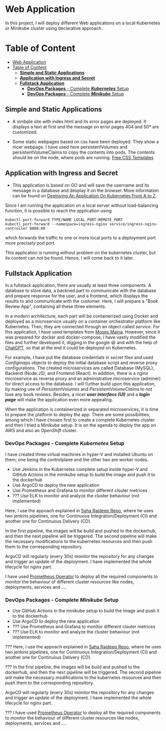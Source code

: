 # Web Application
In this project, I will deploy different Web applications on a local Kubernetes or Minikube cluster using declarative approach. 

# Table of Content
- [Web Application](#web-application)
- [Table of Content](#table-of-content)
  - [**Simple and Static Applications**](#simple-and-static-applications)
  - [**Application with Ingress and Secret**](#application-with-ingress-and-secret)
  - [**Fullstack Application**](#fullstack-application)
    - [**DevOps Packages** - Complete ***Kubernetes*** Setup](#devops-packages---complete-kubernetes-setup)
    - [**DevOps Packages** - Complete ***Minikube*** Setup](#devops-packages---complete-minikube-setup)

## **Simple and Static Applications**

- A simbple site with index.html and its error pages are deployed. It displays a text at first and the message on error pages 404 and 50* are customized.

- Some static webpages based on css have been deployed. They show a nicer webpage. I have used here persistentVolumes and persistentVolumeClaims to copy the contents into pods. The contents should be on the node, where pods are running.
[Free CSS Templates](https://www.free-css.com/free-css-templates)


## **Application with Ingress and Secret**

- This application is based on GO and will save the username and its message in a database and desplay it on the browser. More information can be found on [Deploying An Application On Kubernetes From A to Z](https://www.weave.works/blog/deploying-an-application-on-kubernetes-from-a-to-z).

Since I am running the application on a local server without load-balancing function, it is possible to reach the application using 

```
kubectl port-forward TYPE/NAME LOCAL_PORT:REMOTE_PORT
kubectl port-forward --namespace=ingress-nginx service/ingress-nginx-controller 8080:80

```

which forwards the traffic to one or more local ports to a deployment port more precisely pod port.

This application is running without problem on the kubernetes cluster, but its content can not be found. Hence, I will come back to it later.


## **Fullstack Application**
In a fullstack application, there are usually at least three components. A database to store data, a backned part to communicate with the database and prepare response for the user, and a frontend, which displays the results to and communicate with the customer. Here, I will prepare a "Book Review App", containing all these three elements. 

In a modern architecture, each part will be containerized using Docker and deployed as a microservice usually on a container orchestrator platform like Kubernetes. Then, they are connected through an object called *service*. For this application, I have used templates from [Moses Maina](https://www.section.io/engineering-education/build-and-dockerize-a-full-stack-react-app-with-nodejs-and-nginx/). However, since it was prepared for docker and docker-compose, I have vastly modified the files and further developed it, digging in the google :smiley: and with the help of [ChatGPT](https://chat.openai.com/), so that at the end it could be deployed on Kubernetes.

For example, I have put the database credentials in *secret* files and used *Configmaps* objects to deploy the initial database script and reverse proxy configurations. The created microservices are called Database (MySQL), Backend (Node.JS), and Frontend (React). In addition, there is a nginx microservice as reverse proxy and an administrative microservice (adminer) for direct access to the database. I will further build upon this application, by making use of *PersistentVolumes* and *PersistentVolumeClaims* to not lose any book reviews. Besides, a nicer ***user interface (UI)*** and a ***login page*** will make the application even more appealing.

When the application is containerized in separated microservices, it is time to prepare the platform to deploy the app. 
There are some possibilities, among which I have chosen first to create a complete Kubernetes cluster and then I tried  a Minikube setup. It is on the agenda to deploy the app on *AWS* and also an *OpenShift* cluster.

### **DevOps Packages** - Complete ***Kubernetes*** Setup
I have created three virtual machines in hyper-V and installed Ubuntu on them; one being the controlplane and the other two are worker nodes. 
- Use Jenkins in the Kubernetes complete setup inside hyper-V and GitHub Actions in the minikube setup to build the image and push it to the dockerhub
- Use ArgoCD to deploy the new application
- Use Prometheus and Grafana to monitor different clsuter metrices
- ??? Use ELK to monitor and analyze the cluster behaviour (not implemented)

Here, I use the appoach explained in [Saha Rajdeep Repo](https://github.com/saha-rajdeep/kubernetescode), where he uses two jenkins pipelines, one for Continuous Integration/Deployment (CI) and another one for Continuous Delivery (CD). 

In the first pipeline, the images will be build and pushed to the dockerhub, and then the next pipeline will be triggered. The second pipeline will make the necessary modifications to the kubernetes resources and then push them to the corresponding repository.

ArgoCD will regularly (every 30s) monitor the repository for any changes and trigger an update of the deployment. I have implemented the whole lifecycle for nginx part.

I have used [Prometheus Operator](https://github.com/prometheus-operator/prometheus-operator) to deploy all the required components to monitor the behaviour of different cluster resources like nodes, deployments, services and ....


### **DevOps Packages** - Complete ***Minikube*** Setup
- Use GitHub Actions in the minikube setup to build the image and push it to the dockerhub
- Use ArgoCD to deploy the new application
- ??? Use Prometheus and Grafana to monitor different clsuter metrices
- ??? Use ELK to monitor and analyze the cluster behaviour (not implemented)

??? Here, I use the appoach explained in [Saha Rajdeep Repo](https://github.com/saha-rajdeep/kubernetescode), where he uses two jenkins pipelines, one for Continuous Integration/Deployment (CI) and another one for Continuous Delivery (CD). 

??? In the first pipeline, the images will be build and pushed to the dockerhub, and then the next pipeline will be triggered. The second pipeline will make the necessary modifications to the kubernetes resources and then push them to the corresponding repository.

ArgoCD will regularly (every 30s) monitor the repository for any changes and trigger an update of the deployment. I have implemented the whole lifecycle for nginx part.

??? I have used [Prometheus Operator](https://github.com/prometheus-operator/prometheus-operator) to deploy all the required components to monitor the behaviour of different cluster resources like nodes, deployments, services and ....